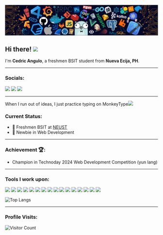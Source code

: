 <img src="/banner.png" alt="banner">

## Hi there! <img src="https://media.giphy.com/media/hvRJCLFzcasrR4ia7z/giphy.gif" width="30px">

I'm **Cedric Angulo**, a freshmen BSIT student from **Nueva Ecija, PH**.

-------------------------------------------

### Socials:

<a href="https://linkedin.com/in/cedric-angulo-2632ab256"><img src="https://img.shields.io/badge/Cedric Angulo-%230077B5.svg?style=for-the-badge&logo=linkedin&logoColor=white"></a> 
<a href="https://www.facebook.com/bryan.19.hp"><img src="https://img.shields.io/badge/Angulo Cedric-1877F2?style=for-the-badge&logo=facebook&logoColor=white"></a>
<a href="https://m.me/bryan.19.hp"><img src="https://img.shields.io/badge/Angulo Cedric-1877F2?style=for-the-badge&logo=messenger&logoColor=white"></a>

-------------------------------------------

When I run out of ideas, I just practice typing on MonkeyType<img src="https://media.giphy.com/media/WUlplcMpOCEmTGBtBW/giphy.gif" width="30">

### Current Status:

- 💼 Freshmen BSIT at <a href="https://neust.edu.ph/" target="_blank">NEUST</a>
- 🌱 Newbie in Web Development

-------------------------------------------

### Achievement 🏆:

- Champion in Technoday 2024 Web Development Competition (yun lang)

-------------------------------------------

### Tools I work upon:

<img src="https://img.shields.io/badge/html5-%23E34F26.svg?style=for-the-badge&logo=html5&logoColor=white">   <img src="https://img.shields.io/badge/css3%20-%2314354C.svg?&style=for-the-badge&logo=css3&logoColor=white">   <img src="https://img.shields.io/badge/Sass-CC6699?style=for-the-badge&logo=sass&logoColor=white">   <img src="https://img.shields.io/badge/javascript%20-%23323330.svg?&style=for-the-badge&logo=javascript&logoColor=%23F7DF1E">   <img src="https://img.shields.io/badge/Node%20js-339933?style=for-the-badge&logo=nodedotjs&logoColor=white">   <img src="https://img.shields.io/badge/php-%23777BB4.svg?style=for-the-badge&logo=php&logoColor=white">   <img src="https://img.shields.io/badge/c++-%2300599C.svg?style=for-the-badge&logo=c%2B%2B&logoColor=white">   <img src="https://img.shields.io/badge/mysql-%2300000f.svg?style=for-the-badge&logo=mysql&logoColor=white">   <img src="https://img.shields.io/badge/XAMPP-white?logo=xampp&logoColor=fb7a24&style=for-the-badge">   <img src="https://img.shields.io/badge/Composer-885630?style=for-the-badge&logo=Composer&logoColor=white">   <img src="https://img.shields.io/badge/vercel-%23000000.svg?style=for-the-badge&logo=vercel&logoColor=white">   <img src="https://img.shields.io/badge/-VS%20Code-000000?style=for-the-badge&logo=Visual-studio-code&logoColor=blue">    <img src="https://img.shields.io/badge/Visual_Studio-5C2D91?style=for-the-badge&logo=visual%20studio&logoColor=white">   <img src="https://img.shields.io/badge/Adobe%20Photoshop-31A8FF?style=for-the-badge&logo=Adobe%20Photoshop&logoColor=black">    <img src="https://img.shields.io/badge/prettier-1A2C34?style=for-the-badge&logo=prettier&logoColor=F7BA3E">    <img src="https://img.shields.io/badge/Brave-FF1B2D?style=for-the-badge&logo=Brave&logoColor=white">

![Top Langs](https://github-readme-stats.vercel.app/api/top-langs/?username=bryan308&layout=compact&theme=dark)

[//]: <> (Credits: bryan308)
[//]: <> (Credits: Last edited on: 02/23/24)

------------------------------------------- 

### Profile Visits:
![Visitor Count](https://profile-counter.glitch.me/{bryan308}/count.svg)
